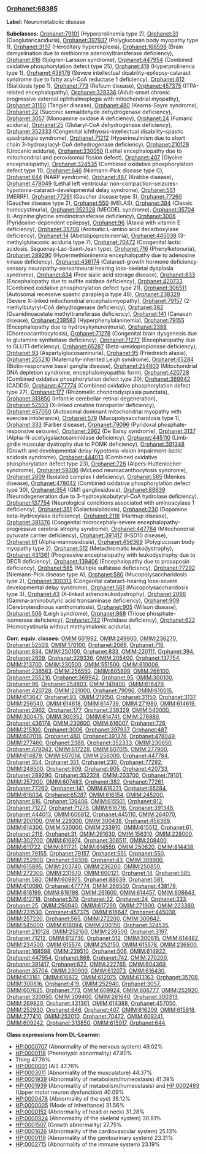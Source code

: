 
### [Orphanet:68385](http://www.orpha.net/ORDO/Orphanet_68385)
**Label:** Neurometabolic disease

**Subclasses:** [Orphanet:79101](http://www.orpha.net/ORDO/Orphanet_79101) (Hyperprolinemia type 2), [Orphanet:31](http://www.orpha.net/ORDO/Orphanet_31) (Oxoglutaricaciduria), [Orphanet:397937](http://www.orpha.net/ORDO/Orphanet_397937) (Polyglucosan body myopathy type 1), [Orphanet:3197](http://www.orpha.net/ORDO/Orphanet_3197) (Hereditary hyperekplexia), [Orphanet:168598](http://www.orpha.net/ORDO/Orphanet_168598) (Brain demyelination due to methionine adenosyltransferase deficiency), [Orphanet:816](http://www.orpha.net/ORDO/Orphanet_816) (Sjögren-Larsson syndrome), [Orphanet:447954](http://www.orpha.net/ORDO/Orphanet_447954) (Combined oxidative phosphorylation defect type 25), [Orphanet:419](http://www.orpha.net/ORDO/Orphanet_419) (Hyperprolinemia type 1), [Orphanet:438178](http://www.orpha.net/ORDO/Orphanet_438178) (Severe intellectual disability-epilepsy-cataract syndrome due to fatty acyl-CoA reductase 1 deficiency), [Orphanet:812](http://www.orpha.net/ORDO/Orphanet_812) (Sialidosis type 1), [Orphanet:773](http://www.orpha.net/ORDO/Orphanet_773) (Refsum disease), [Orphanet:457375](http://www.orpha.net/ORDO/Orphanet_457375) (ITPA-related encephalopathy), [Orphanet:329336](http://www.orpha.net/ORDO/Orphanet_329336) (Adult-onset chronic progressive external ophthalmoplegia with mitochondrial myopathy), [Orphanet:31150](http://www.orpha.net/ORDO/Orphanet_31150) (Tangier disease), [Orphanet:480](http://www.orpha.net/ORDO/Orphanet_480) (Kearns-Sayre syndrome), [Orphanet:22](http://www.orpha.net/ORDO/Orphanet_22) (Succinic semialdehyde dehydrogenase deficiency), [Orphanet:3057](http://www.orpha.net/ORDO/Orphanet_3057) (Monoamine oxidase A deficiency), [Orphanet:24](http://www.orpha.net/ORDO/Orphanet_24) (Fumaric aciduria), [Orphanet:25](http://www.orpha.net/ORDO/Orphanet_25) (Glutaryl-CoA dehydrogenase deficiency), [Orphanet:352333](http://www.orpha.net/ORDO/Orphanet_352333) (Congenital ichthyosis-intellectual disability-spastic quadriplegia syndrome), [Orphanet:71212](http://www.orpha.net/ORDO/Orphanet_71212) (Hyperinsulinism due to short chain 3-hydroxylacyl-CoA dehydrogenase deficiency), [Orphanet:210128](http://www.orpha.net/ORDO/Orphanet_210128) (Urocanic aciduria), [Orphanet:330050](http://www.orpha.net/ORDO/Orphanet_330050) (Lethal encephalopathy due to mitochondrial and peroxisomal fission defect), [Orphanet:407](http://www.orpha.net/ORDO/Orphanet_407) (Glycine encephalopathy), [Orphanet:324535](http://www.orpha.net/ORDO/Orphanet_324535) (Combined oxidative phosphorylation defect type 11), [Orphanet:646](http://www.orpha.net/ORDO/Orphanet_646) (Niemann-Pick disease type C), [Orphanet:644](http://www.orpha.net/ORDO/Orphanet_644) (NARP syndrome), [Orphanet:487](http://www.orpha.net/ORDO/Orphanet_487) (Krabbe disease), [Orphanet:478049](http://www.orpha.net/ORDO/Orphanet_478049) (Lethal left ventricular non-compaction-seizures-hypotonia-cataract-developmental delay syndrome), [Orphanet:551](http://www.orpha.net/ORDO/Orphanet_551) (MERRF), [Orphanet:77261](http://www.orpha.net/ORDO/Orphanet_77261) (Gaucher disease type 3), [Orphanet:77260](http://www.orpha.net/ORDO/Orphanet_77260) (Gaucher disease type 2), [Orphanet:550](http://www.orpha.net/ORDO/Orphanet_550) (MELAS), [Orphanet:394](http://www.orpha.net/ORDO/Orphanet_394) (Classic homocystinuria), [Orphanet:352328](http://www.orpha.net/ORDO/Orphanet_352328) (MEGDEL syndrome), [Orphanet:35704](http://www.orpha.net/ORDO/Orphanet_35704) (L-Arginine:glycine amidinotransferase deficiency), [Orphanet:3006](http://www.orpha.net/ORDO/Orphanet_3006) (Pyridoxine-dependent epilepsy), [Orphanet:96](http://www.orpha.net/ORDO/Orphanet_96) (Ataxia with vitamin E deficiency), [Orphanet:35708](http://www.orpha.net/ORDO/Orphanet_35708) (Aromatic L-amino acid decarboxylase deficiency), [Orphanet:14](http://www.orpha.net/ORDO/Orphanet_14) (Abetalipoproteinemia), [Orphanet:445038](http://www.orpha.net/ORDO/Orphanet_445038) (3-methylglutaconic aciduria type 7), [Orphanet:70472](http://www.orpha.net/ORDO/Orphanet_70472) (Congenital lactic acidosis, Saguenay-Lac-Saint-Jean type), [Orphanet:716](http://www.orpha.net/ORDO/Orphanet_716) (Phenylketonuria), [Orphanet:289290](http://www.orpha.net/ORDO/Orphanet_289290) (Hypermethioninemia encephalopathy due to adenosine kinase deficiency), [Orphanet:436174](http://www.orpha.net/ORDO/Orphanet_436174) (Cataract-growth hormone deficiency-sensory neuropathy-sensorineural hearing loss-skeletal dysplasia syndrome), [Orphanet:834](http://www.orpha.net/ORDO/Orphanet_834) (Free sialic acid storage disease), [Orphanet:833](http://www.orpha.net/ORDO/Orphanet_833) (Encephalopathy due to sulfite oxidase deficiency), [Orphanet:420733](http://www.orpha.net/ORDO/Orphanet_420733) (Combined oxidative phosphorylation defect type 21), [Orphanet:306511](http://www.orpha.net/ORDO/Orphanet_306511) (Autosomal recessive spastic paraplegia type 48), [Orphanet:238329](http://www.orpha.net/ORDO/Orphanet_238329) (Severe X-linked mitochondrial encephalomyopathy), [Orphanet:79157](http://www.orpha.net/ORDO/Orphanet_79157) (2-methylbutyryl-CoA dehydrogenase deficiency), [Orphanet:382](http://www.orpha.net/ORDO/Orphanet_382) (Guanidinoacetate methyltransferase deficiency), [Orphanet:141](http://www.orpha.net/ORDO/Orphanet_141) (Canavan disease), [Orphanet:238583](http://www.orpha.net/ORDO/Orphanet_238583) (Hyperphenylalaninemia), [Orphanet:79155](http://www.orpha.net/ORDO/Orphanet_79155) (Encephalopathy due to hydroxykynureninuria), [Orphanet:2388](http://www.orpha.net/ORDO/Orphanet_2388) (Choreoacanthocytosis), [Orphanet:71278](http://www.orpha.net/ORDO/Orphanet_71278) (Congenital brain dysgenesis due to glutamine synthetase deficiency), [Orphanet:71277](http://www.orpha.net/ORDO/Orphanet_71277) (Encephalopathy due to GLUT1 deficiency), [Orphanet:65287](http://www.orpha.net/ORDO/Orphanet_65287) (Beta-ureidopropionase deficiency), [Orphanet:93](http://www.orpha.net/ORDO/Orphanet_93) (Aspartylglucosaminuria), [Orphanet:95](http://www.orpha.net/ORDO/Orphanet_95) (Friedreich ataxia), [Orphanet:255210](http://www.orpha.net/ORDO/Orphanet_255210) (Maternally-inherited Leigh syndrome), [Orphanet:65284](http://www.orpha.net/ORDO/Orphanet_65284) (Biotin-responsive basal ganglia disease), [Orphanet:254803](http://www.orpha.net/ORDO/Orphanet_254803) (Mitochondrial DNA depletion syndrome, encephalomyopathic form), [Orphanet:420728](http://www.orpha.net/ORDO/Orphanet_420728) (Combined oxidative phosphorylation defect type 20), [Orphanet:369942](http://www.orpha.net/ORDO/Orphanet_369942) (CADDS), [Orphanet:477774](http://www.orpha.net/ORDO/Orphanet_477774) (Combined oxidative phosphorylation defect type 27), [Orphanet:177](http://www.orpha.net/ORDO/Orphanet_177) (Rhizomelic chondrodysplasia punctata), [Orphanet:313850](http://www.orpha.net/ORDO/Orphanet_313850) (Infantile cerebellar-retinal degeneration), [Orphanet:52503](http://www.orpha.net/ORDO/Orphanet_52503) (X-linked creatine transporter deficiency), [Orphanet:457050](http://www.orpha.net/ORDO/Orphanet_457050) (Autosomal dominant mitochondrial myopathy with exercise intolerance), [Orphanet:579](http://www.orpha.net/ORDO/Orphanet_579) (Mucopolysaccharidosis type 1), [Orphanet:333](http://www.orpha.net/ORDO/Orphanet_333) (Farber disease), [Orphanet:79096](http://www.orpha.net/ORDO/Orphanet_79096) (Pyridoxal phosphate-responsive seizures), [Orphanet:2962](http://www.orpha.net/ORDO/Orphanet_2962) (De Barsy syndrome), [Orphanet:3137](http://www.orpha.net/ORDO/Orphanet_3137) (Alpha-N-acetylgalactosaminidase deficiency), [Orphanet:445110](http://www.orpha.net/ORDO/Orphanet_445110) (Limb-girdle muscular dystrophy due to POMK deficiency), [Orphanet:391348](http://www.orpha.net/ORDO/Orphanet_391348) (Growth and developmental delay-hypotonia-vision impairment-lactic acidosis syndrome), [Orphanet:444013](http://www.orpha.net/ORDO/Orphanet_444013) (Combined oxidative phosphorylation defect type 23), [Orphanet:726](http://www.orpha.net/ORDO/Orphanet_726) (Alpers-Huttenlocher syndrome), [Orphanet:59306](http://www.orpha.net/ORDO/Orphanet_59306) (McLeod neuroacanthocytosis syndrome), [Orphanet:2609](http://www.orpha.net/ORDO/Orphanet_2609) (Isolated complex I deficiency), [Orphanet:565](http://www.orpha.net/ORDO/Orphanet_565) (Menkes disease), [Orphanet:478042](http://www.orpha.net/ORDO/Orphanet_478042) (Combined oxidative phosphorylation defect type 30), [Orphanet:354](http://www.orpha.net/ORDO/Orphanet_354) (GM1 gangliosidosis), [Orphanet:88639](http://www.orpha.net/ORDO/Orphanet_88639) (Neurodegeneration due to 3-hydroxyisobutyryl-CoA hydrolase deficiency), [Orphanet:137754](http://www.orpha.net/ORDO/Orphanet_137754) (Neurological conditions associated with aminoacylase 1 deficiency), [Orphanet:351](http://www.orpha.net/ORDO/Orphanet_351) (Galactosialidosis), [Orphanet:230](http://www.orpha.net/ORDO/Orphanet_230) (Dopamine beta-hydroxylase deficiency), [Orphanet:2116](http://www.orpha.net/ORDO/Orphanet_2116) (Hartnup disease), [Orphanet:391376](http://www.orpha.net/ORDO/Orphanet_391376) (Congenital microcephaly-severe encephalopathy-progressive cerebral atrophy syndrome), [Orphanet:447784](http://www.orpha.net/ORDO/Orphanet_447784) (Mitochondrial pyruvate carrier deficiency), [Orphanet:391417](http://www.orpha.net/ORDO/Orphanet_391417) (HSD10 disease), [Orphanet:61](http://www.orpha.net/ORDO/Orphanet_61) (Alpha-mannosidosis), [Orphanet:456369](http://www.orpha.net/ORDO/Orphanet_456369) (Polyglucosan body myopathy type 2), [Orphanet:512](http://www.orpha.net/ORDO/Orphanet_512) (Metachromatic leukodystrophy), [Orphanet:431361](http://www.orpha.net/ORDO/Orphanet_431361) (Progressive encephalopathy with leukodystrophy due to DECR deficiency), [Orphanet:139406](http://www.orpha.net/ORDO/Orphanet_139406) (Encephalopathy due to prosaposin deficiency), [Orphanet:585](http://www.orpha.net/ORDO/Orphanet_585) (Multiple sulfatase deficiency), [Orphanet:77292](http://www.orpha.net/ORDO/Orphanet_77292) (Niemann-Pick disease type A), [Orphanet:580](http://www.orpha.net/ORDO/Orphanet_580) (Mucopolysaccharidosis type 2), [Orphanet:300313](http://www.orpha.net/ORDO/Orphanet_300313) (Congenital cataract-hearing loss-severe developmental delay syndrome), [Orphanet:581](http://www.orpha.net/ORDO/Orphanet_581) (Mucopolysaccharidosis type 3), [Orphanet:43](http://www.orpha.net/ORDO/Orphanet_43) (X-linked adrenoleukodystrophy), [Orphanet:2066](http://www.orpha.net/ORDO/Orphanet_2066) (Gamma-aminobutyric acid transaminase deficiency), [Orphanet:909](http://www.orpha.net/ORDO/Orphanet_909) (Cerebrotendinous xanthomatosis), [Orphanet:905](http://www.orpha.net/ORDO/Orphanet_905) (Wilson disease), [Orphanet:506](http://www.orpha.net/ORDO/Orphanet_506) (Leigh syndrome), [Orphanet:868](http://www.orpha.net/ORDO/Orphanet_868) (Triose phosphate-isomerase deficiency), [Orphanet:742](http://www.orpha.net/ORDO/Orphanet_742) (Prolidase deficiency), [Orphanet:622](http://www.orpha.net/ORDO/Orphanet_622) (Homocystinuria without methylmalonic aciduria), 

**Corr. equiv. classes:** [OMIM:601992](http://purl.obolibrary.org/obo/OMIM_601992), [OMIM:249900](http://purl.obolibrary.org/obo/OMIM_249900), [OMIM:236270](http://purl.obolibrary.org/obo/OMIM_236270), [Orphanet:52503](http://www.orpha.net/ORDO/Orphanet_52503), [OMIM:170100](http://purl.obolibrary.org/obo/OMIM_170100), [Orphanet:2066](http://www.orpha.net/ORDO/Orphanet_2066), [Orphanet:716](http://www.orpha.net/ORDO/Orphanet_716), [Orphanet:834](http://www.orpha.net/ORDO/Orphanet_834), [OMIM:250100](http://purl.obolibrary.org/obo/OMIM_250100), [Orphanet:833](http://www.orpha.net/ORDO/Orphanet_833), [OMIM:220111](http://purl.obolibrary.org/obo/OMIM_220111), [Orphanet:394](http://www.orpha.net/ORDO/Orphanet_394), [Orphanet:2609](http://www.orpha.net/ORDO/Orphanet_2609), [Orphanet:329336](http://www.orpha.net/ORDO/Orphanet_329336), [OMIM:205400](http://purl.obolibrary.org/obo/OMIM_205400), [Orphanet:137754](http://www.orpha.net/ORDO/Orphanet_137754), [OMIM:213700](http://purl.obolibrary.org/obo/OMIM_213700), [OMIM:230500](http://purl.obolibrary.org/obo/OMIM_230500), [OMIM:551500](http://purl.obolibrary.org/obo/OMIM_551500), [OMIM:610006](http://purl.obolibrary.org/obo/OMIM_610006), [Orphanet:238583](http://www.orpha.net/ORDO/Orphanet_238583), [OMIM:256550](http://purl.obolibrary.org/obo/OMIM_256550), [OMIM:605899](http://purl.obolibrary.org/obo/OMIM_605899), [OMIM:266100](http://purl.obolibrary.org/obo/OMIM_266100), [Orphanet:255210](http://www.orpha.net/ORDO/Orphanet_255210), [Orphanet:369942](http://www.orpha.net/ORDO/Orphanet_369942), [Orphanet:95](http://www.orpha.net/ORDO/Orphanet_95), [OMIM:300100](http://purl.obolibrary.org/obo/OMIM_300100), [Orphanet:96](http://www.orpha.net/ORDO/Orphanet_96), [Orphanet:254803](http://www.orpha.net/ORDO/Orphanet_254803), [OMIM:149400](http://purl.obolibrary.org/obo/OMIM_149400), [OMIM:616479](http://purl.obolibrary.org/obo/OMIM_616479), [Orphanet:420728](http://www.orpha.net/ORDO/Orphanet_420728), [OMIM:231000](http://purl.obolibrary.org/obo/OMIM_231000), [Orphanet:79096](http://www.orpha.net/ORDO/Orphanet_79096), [OMIM:610015](http://purl.obolibrary.org/obo/OMIM_610015), [OMIM:613647](http://purl.obolibrary.org/obo/OMIM_613647), [Orphanet:93](http://www.orpha.net/ORDO/Orphanet_93), [OMIM:219150](http://purl.obolibrary.org/obo/OMIM_219150), [Orphanet:31150](http://www.orpha.net/ORDO/Orphanet_31150), [Orphanet:3137](http://www.orpha.net/ORDO/Orphanet_3137), [OMIM:256540](http://purl.obolibrary.org/obo/OMIM_256540), [OMIM:614618](http://purl.obolibrary.org/obo/OMIM_614618), [OMIM:614739](http://purl.obolibrary.org/obo/OMIM_614739), [OMIM:271980](http://purl.obolibrary.org/obo/OMIM_271980), [OMIM:614619](http://purl.obolibrary.org/obo/OMIM_614619), [Orphanet:2962](http://www.orpha.net/ORDO/Orphanet_2962), [Orphanet:177](http://www.orpha.net/ORDO/Orphanet_177), [Orphanet:238329](http://www.orpha.net/ORDO/Orphanet_238329), [OMIM:540000](http://purl.obolibrary.org/obo/OMIM_540000), [OMIM:300475](http://purl.obolibrary.org/obo/OMIM_300475), [OMIM:300352](http://purl.obolibrary.org/obo/OMIM_300352), [OMIM:614741](http://purl.obolibrary.org/obo/OMIM_614741), [OMIM:276880](http://purl.obolibrary.org/obo/OMIM_276880), [Orphanet:436174](http://www.orpha.net/ORDO/Orphanet_436174), [OMIM:230600](http://purl.obolibrary.org/obo/OMIM_230600), [OMIM:616007](http://purl.obolibrary.org/obo/OMIM_616007), [Orphanet:726](http://www.orpha.net/ORDO/Orphanet_726), [OMIM:215100](http://purl.obolibrary.org/obo/OMIM_215100), [Orphanet:3006](http://www.orpha.net/ORDO/Orphanet_3006), [Orphanet:397937](http://www.orpha.net/ORDO/Orphanet_397937), [Orphanet:487](http://www.orpha.net/ORDO/Orphanet_487), [OMIM:607016](http://purl.obolibrary.org/obo/OMIM_607016), [Orphanet:480](http://www.orpha.net/ORDO/Orphanet_480), [Orphanet:391376](http://www.orpha.net/ORDO/Orphanet_391376), [Orphanet:478049](http://www.orpha.net/ORDO/Orphanet_478049), [OMIM:277460](http://purl.obolibrary.org/obo/OMIM_277460), [Orphanet:2388](http://www.orpha.net/ORDO/Orphanet_2388), [Orphanet:352333](http://www.orpha.net/ORDO/Orphanet_352333), [OMIM:230650](http://purl.obolibrary.org/obo/OMIM_230650), [Orphanet:478042](http://www.orpha.net/ORDO/Orphanet_478042), [OMIM:617228](http://purl.obolibrary.org/obo/OMIM_617228), [OMIM:607015](http://purl.obolibrary.org/obo/OMIM_607015), [OMIM:277900](http://purl.obolibrary.org/obo/OMIM_277900), [OMIM:614879](http://purl.obolibrary.org/obo/OMIM_614879), [OMIM:607014](http://purl.obolibrary.org/obo/OMIM_607014), [OMIM:256000](http://purl.obolibrary.org/obo/OMIM_256000), [Orphanet:447784](http://www.orpha.net/ORDO/Orphanet_447784), [Orphanet:354](http://www.orpha.net/ORDO/Orphanet_354), [Orphanet:351](http://www.orpha.net/ORDO/Orphanet_351), [Orphanet:230](http://www.orpha.net/ORDO/Orphanet_230), [Orphanet:77292](http://www.orpha.net/ORDO/Orphanet_77292), [OMIM:248500](http://purl.obolibrary.org/obo/OMIM_248500), [Orphanet:909](http://www.orpha.net/ORDO/Orphanet_909), [Orphanet:905](http://www.orpha.net/ORDO/Orphanet_905), [Orphanet:420733](http://www.orpha.net/ORDO/Orphanet_420733), [Orphanet:289290](http://www.orpha.net/ORDO/Orphanet_289290), [Orphanet:352328](http://www.orpha.net/ORDO/Orphanet_352328), [OMIM:203700](http://purl.obolibrary.org/obo/OMIM_203700), [Orphanet:79101](http://www.orpha.net/ORDO/Orphanet_79101), [OMIM:257200](http://purl.obolibrary.org/obo/OMIM_257200), [OMIM:607483](http://purl.obolibrary.org/obo/OMIM_607483), [Orphanet:382](http://www.orpha.net/ORDO/Orphanet_382), [Orphanet:77261](http://www.orpha.net/ORDO/Orphanet_77261), [Orphanet:77260](http://www.orpha.net/ORDO/Orphanet_77260), [Orphanet:141](http://www.orpha.net/ORDO/Orphanet_141), [OMIM:616271](http://purl.obolibrary.org/obo/OMIM_616271), [Orphanet:65284](http://www.orpha.net/ORDO/Orphanet_65284), [OMIM:616034](http://purl.obolibrary.org/obo/OMIM_616034), [Orphanet:65287](http://www.orpha.net/ORDO/Orphanet_65287), [OMIM:616154](http://purl.obolibrary.org/obo/OMIM_616154), [OMIM:245200](http://purl.obolibrary.org/obo/OMIM_245200), [Orphanet:816](http://www.orpha.net/ORDO/Orphanet_816), [Orphanet:139406](http://www.orpha.net/ORDO/Orphanet_139406), [OMIM:615501](http://purl.obolibrary.org/obo/OMIM_615501), [Orphanet:812](http://www.orpha.net/ORDO/Orphanet_812), [Orphanet:71277](http://www.orpha.net/ORDO/Orphanet_71277), [Orphanet:71278](http://www.orpha.net/ORDO/Orphanet_71278), [OMIM:616716](http://purl.obolibrary.org/obo/OMIM_616716), [Orphanet:391348](http://www.orpha.net/ORDO/Orphanet_391348), [Orphanet:444013](http://www.orpha.net/ORDO/Orphanet_444013), [OMIM:606812](http://purl.obolibrary.org/obo/OMIM_606812), [Orphanet:445110](http://www.orpha.net/ORDO/Orphanet_445110), [OMIM:264070](http://purl.obolibrary.org/obo/OMIM_264070), [OMIM:200100](http://purl.obolibrary.org/obo/OMIM_200100), [OMIM:229300](http://purl.obolibrary.org/obo/OMIM_229300), [OMIM:300438](http://purl.obolibrary.org/obo/OMIM_300438), [Orphanet:456369](http://www.orpha.net/ORDO/Orphanet_456369), [OMIM:614300](http://purl.obolibrary.org/obo/OMIM_614300), [OMIM:530000](http://purl.obolibrary.org/obo/OMIM_530000), [OMIM:233910](http://purl.obolibrary.org/obo/OMIM_233910), [OMIM:615512](http://purl.obolibrary.org/obo/OMIM_615512), [Orphanet:61](http://www.orpha.net/ORDO/Orphanet_61), [Orphanet:2116](http://www.orpha.net/ORDO/Orphanet_2116), [Orphanet:31](http://www.orpha.net/ORDO/Orphanet_31), [OMIM:261630](http://purl.obolibrary.org/obo/OMIM_261630), [OMIM:156310](http://purl.obolibrary.org/obo/OMIM_156310), [OMIM:228000](http://purl.obolibrary.org/obo/OMIM_228000), [OMIM:302700](http://purl.obolibrary.org/obo/OMIM_302700), [OMIM:616974](http://purl.obolibrary.org/obo/OMIM_616974), [Orphanet:306511](http://www.orpha.net/ORDO/Orphanet_306511), [OMIM:208400](http://purl.obolibrary.org/obo/OMIM_208400), [OMIM:611722](http://purl.obolibrary.org/obo/OMIM_611722), [OMIM:611721](http://purl.obolibrary.org/obo/OMIM_611721), [OMIM:614559](http://purl.obolibrary.org/obo/OMIM_614559), [OMIM:250620](http://purl.obolibrary.org/obo/OMIM_250620), [OMIM:614438](http://purl.obolibrary.org/obo/OMIM_614438), [Orphanet:79155](http://www.orpha.net/ORDO/Orphanet_79155), [Orphanet:79157](http://www.orpha.net/ORDO/Orphanet_79157), [Orphanet:551](http://www.orpha.net/ORDO/Orphanet_551), [Orphanet:550](http://www.orpha.net/ORDO/Orphanet_550), [OMIM:252900](http://purl.obolibrary.org/obo/OMIM_252900), [Orphanet:59306](http://www.orpha.net/ORDO/Orphanet_59306), [Orphanet:43](http://www.orpha.net/ORDO/Orphanet_43), [OMIM:309900](http://purl.obolibrary.org/obo/OMIM_309900), [OMIM:615895](http://purl.obolibrary.org/obo/OMIM_615895), [OMIM:203740](http://purl.obolibrary.org/obo/OMIM_203740), [OMIM:236200](http://purl.obolibrary.org/obo/OMIM_236200), [OMIM:250850](http://purl.obolibrary.org/obo/OMIM_250850), [OMIM:272300](http://purl.obolibrary.org/obo/OMIM_272300), [OMIM:231670](http://purl.obolibrary.org/obo/OMIM_231670), [OMIM:600121](http://purl.obolibrary.org/obo/OMIM_600121), [Orphanet:14](http://www.orpha.net/ORDO/Orphanet_14), [Orphanet:585](http://www.orpha.net/ORDO/Orphanet_585), [Orphanet:580](http://www.orpha.net/ORDO/Orphanet_580), [OMIM:609975](http://purl.obolibrary.org/obo/OMIM_609975), [Orphanet:88639](http://www.orpha.net/ORDO/Orphanet_88639), [Orphanet:581](http://www.orpha.net/ORDO/Orphanet_581), [OMIM:610090](http://purl.obolibrary.org/obo/OMIM_610090), [Orphanet:477774](http://www.orpha.net/ORDO/Orphanet_477774), [OMIM:266500](http://purl.obolibrary.org/obo/OMIM_266500), [Orphanet:438178](http://www.orpha.net/ORDO/Orphanet_438178), [OMIM:616199](http://purl.obolibrary.org/obo/OMIM_616199), [OMIM:616198](http://purl.obolibrary.org/obo/OMIM_616198), [OMIM:261600](http://purl.obolibrary.org/obo/OMIM_261600), [OMIM:614457](http://purl.obolibrary.org/obo/OMIM_614457), [OMIM:608643](http://purl.obolibrary.org/obo/OMIM_608643), [OMIM:612718](http://purl.obolibrary.org/obo/OMIM_612718), [Orphanet:579](http://www.orpha.net/ORDO/Orphanet_579), [Orphanet:22](http://www.orpha.net/ORDO/Orphanet_22), [Orphanet:24](http://www.orpha.net/ORDO/Orphanet_24), [Orphanet:333](http://www.orpha.net/ORDO/Orphanet_333), [Orphanet:25](http://www.orpha.net/ORDO/Orphanet_25), [OMIM:250940](http://purl.obolibrary.org/obo/OMIM_250940), [OMIM:617290](http://purl.obolibrary.org/obo/OMIM_617290), [OMIM:271900](http://purl.obolibrary.org/obo/OMIM_271900), [OMIM:223360](http://purl.obolibrary.org/obo/OMIM_223360), [OMIM:231530](http://purl.obolibrary.org/obo/OMIM_231530), [Orphanet:457375](http://www.orpha.net/ORDO/Orphanet_457375), [OMIM:616647](http://purl.obolibrary.org/obo/OMIM_616647), [Orphanet:445038](http://www.orpha.net/ORDO/Orphanet_445038), [OMIM:257220](http://purl.obolibrary.org/obo/OMIM_257220), [Orphanet:565](http://www.orpha.net/ORDO/Orphanet_565), [OMIM:272200](http://purl.obolibrary.org/obo/OMIM_272200), [OMIM:300842](http://purl.obolibrary.org/obo/OMIM_300842), [OMIM:545000](http://purl.obolibrary.org/obo/OMIM_545000), [OMIM:616094](http://purl.obolibrary.org/obo/OMIM_616094), [OMIM:200150](http://purl.obolibrary.org/obo/OMIM_200150), [Orphanet:324535](http://www.orpha.net/ORDO/Orphanet_324535), [Orphanet:210128](http://www.orpha.net/ORDO/Orphanet_210128), [OMIM:252160](http://purl.obolibrary.org/obo/OMIM_252160), [OMIM:239500](http://purl.obolibrary.org/obo/OMIM_239500), [Orphanet:3197](http://www.orpha.net/ORDO/Orphanet_3197), [Orphanet:71212](http://www.orpha.net/ORDO/Orphanet_71212), [OMIM:612736](http://purl.obolibrary.org/obo/OMIM_612736), [Orphanet:512](http://www.orpha.net/ORDO/Orphanet_512), [OMIM:300615](http://purl.obolibrary.org/obo/OMIM_300615), [OMIM:614482](http://purl.obolibrary.org/obo/OMIM_614482), [OMIM:234500](http://purl.obolibrary.org/obo/OMIM_234500), [OMIM:615574](http://purl.obolibrary.org/obo/OMIM_615574), [OMIM:252150](http://purl.obolibrary.org/obo/OMIM_252150), [OMIM:615578](http://purl.obolibrary.org/obo/OMIM_615578), [OMIM:236800](http://purl.obolibrary.org/obo/OMIM_236800), [Orphanet:168598](http://www.orpha.net/ORDO/Orphanet_168598), [OMIM:239510](http://purl.obolibrary.org/obo/OMIM_239510), [Orphanet:506](http://www.orpha.net/ORDO/Orphanet_506), [OMIM:614922](http://purl.obolibrary.org/obo/OMIM_614922), [Orphanet:447954](http://www.orpha.net/ORDO/Orphanet_447954), [Orphanet:868](http://www.orpha.net/ORDO/Orphanet_868), [Orphanet:742](http://www.orpha.net/ORDO/Orphanet_742), [OMIM:270200](http://purl.obolibrary.org/obo/OMIM_270200), [Orphanet:391417](http://www.orpha.net/ORDO/Orphanet_391417), [Orphanet:622](http://www.orpha.net/ORDO/Orphanet_622), [OMIM:222765](http://purl.obolibrary.org/obo/OMIM_222765), [OMIM:604369](http://purl.obolibrary.org/obo/OMIM_604369), [Orphanet:35704](http://www.orpha.net/ORDO/Orphanet_35704), [OMIM:230900](http://purl.obolibrary.org/obo/OMIM_230900), [OMIM:612073](http://purl.obolibrary.org/obo/OMIM_612073), [OMIM:616430](http://purl.obolibrary.org/obo/OMIM_616430), [OMIM:613161](http://purl.obolibrary.org/obo/OMIM_613161), [OMIM:616672](http://purl.obolibrary.org/obo/OMIM_616672), [OMIM:612075](http://purl.obolibrary.org/obo/OMIM_612075), [OMIM:613163](http://purl.obolibrary.org/obo/OMIM_613163), [Orphanet:35708](http://www.orpha.net/ORDO/Orphanet_35708), [OMIM:300816](http://purl.obolibrary.org/obo/OMIM_300816), [Orphanet:419](http://www.orpha.net/ORDO/Orphanet_419), [OMIM:252940](http://purl.obolibrary.org/obo/OMIM_252940), [Orphanet:3057](http://www.orpha.net/ORDO/Orphanet_3057), [OMIM:607625](http://purl.obolibrary.org/obo/OMIM_607625), [Orphanet:773](http://www.orpha.net/ORDO/Orphanet_773), [OMIM:609924](http://purl.obolibrary.org/obo/OMIM_609924), [OMIM:606777](http://purl.obolibrary.org/obo/OMIM_606777), [OMIM:252920](http://purl.obolibrary.org/obo/OMIM_252920), [Orphanet:330050](http://www.orpha.net/ORDO/Orphanet_330050), [OMIM:309400](http://purl.obolibrary.org/obo/OMIM_309400), [OMIM:261640](http://purl.obolibrary.org/obo/OMIM_261640), [Orphanet:300313](http://www.orpha.net/ORDO/Orphanet_300313), [OMIM:269920](http://purl.obolibrary.org/obo/OMIM_269920), [Orphanet:431361](http://www.orpha.net/ORDO/Orphanet_431361), [OMIM:614388](http://purl.obolibrary.org/obo/OMIM_614388), [Orphanet:457050](http://www.orpha.net/ORDO/Orphanet_457050), [OMIM:252930](http://purl.obolibrary.org/obo/OMIM_252930), [Orphanet:646](http://www.orpha.net/ORDO/Orphanet_646), [Orphanet:407](http://www.orpha.net/ORDO/Orphanet_407), [OMIM:616209](http://purl.obolibrary.org/obo/OMIM_616209), [OMIM:615918](http://purl.obolibrary.org/obo/OMIM_615918), [OMIM:277410](http://purl.obolibrary.org/obo/OMIM_277410), [OMIM:252010](http://purl.obolibrary.org/obo/OMIM_252010), [Orphanet:70472](http://www.orpha.net/ORDO/Orphanet_70472), [OMIM:609241](http://purl.obolibrary.org/obo/OMIM_609241), [OMIM:609242](http://purl.obolibrary.org/obo/OMIM_609242), [Orphanet:313850](http://www.orpha.net/ORDO/Orphanet_313850), [OMIM:615917](http://purl.obolibrary.org/obo/OMIM_615917), [Orphanet:644](http://www.orpha.net/ORDO/Orphanet_644), 

**Class expressions from DL-Learner:**

- [HP:0000707](http://purl.obolibrary.org/obo/HP_0000707) (Abnormality of the nervous system) 49.02%
- [HP:0000118](http://purl.obolibrary.org/obo/HP_0000118) (Phenotypic abnormality) 47.80%
- Thing 47.76%
- [HP:0000001](http://purl.obolibrary.org/obo/HP_0000001) (All) 47.76%
- [HP:0003011](http://purl.obolibrary.org/obo/HP_0003011) (Abnormality of the musculature) 44.37%
- [HP:0001939](http://purl.obolibrary.org/obo/HP_0001939) (Abnormality of metabolism/homeostasis) 41.39%
- [HP:0001939](http://purl.obolibrary.org/obo/HP_0001939) (Abnormality of metabolism/homeostasis) and [HP:0002493](http://purl.obolibrary.org/obo/HP_0002493) (Upper motor neuron dysfunction) 40.09%
- [HP:0000478](http://purl.obolibrary.org/obo/HP_0000478) (Abnormality of the eye) 38.12%
- [HP:0000005](http://purl.obolibrary.org/obo/HP_0000005) (Mode of inheritance) 31.56%
- [HP:0000152](http://purl.obolibrary.org/obo/HP_0000152) (Abnormality of head or neck) 31.28%
- [HP:0000924](http://purl.obolibrary.org/obo/HP_0000924) (Abnormality of the skeletal system) 30.81%
- [HP:0001507](http://purl.obolibrary.org/obo/HP_0001507) (Growth abnormality) 27.75%
- [HP:0001626](http://purl.obolibrary.org/obo/HP_0001626) (Abnormality of the cardiovascular system) 25.13%
- [HP:0000119](http://purl.obolibrary.org/obo/HP_0000119) (Abnormality of the genitourinary system) 23.31%
- [HP:0002715](http://purl.obolibrary.org/obo/HP_0002715) (Abnormality of the immune system) 23.19%


